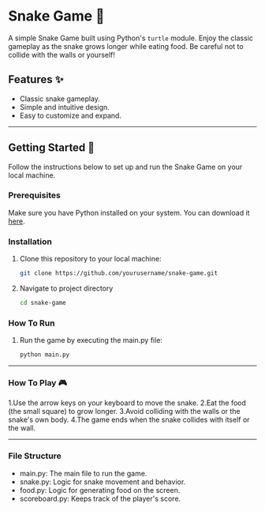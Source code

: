 # Snake Game 🐍

A simple Snake Game built using Python's `turtle` module. Enjoy the classic gameplay as the snake grows longer while eating food. Be careful not to collide with the walls or yourself!

## Features ✨
- Classic snake gameplay.
- Simple and intuitive design.
- Easy to customize and expand.

---

## Getting Started 🚀

Follow the instructions below to set up and run the Snake Game on your local machine.

### Prerequisites
Make sure you have Python installed on your system. You can download it [here](https://www.python.org/downloads/).

### Installation
1. Clone this repository to your local machine:
   ```bash
   git clone https://github.com/yourusername/snake-game.git
2. Navigate to project directory
   ```bash
   cd snake-game
### How To Run
1. Run the game by executing the main.py file:
   ```bash
   python main.py
---
### How To Play 🎮
1.Use the arrow keys on your keyboard to move the snake.
2.Eat the food (the small square) to grow longer.
3.Avoid colliding with the walls or the snake's own body.
4.The game ends when the snake collides with itself or the wall.

---
### File Structure
- main.py: The main file to run the game.
- snake.py: Logic for snake movement and behavior.
- food.py: Logic for generating food on the screen.
- scoreboard.py: Keeps track of the player's score.


